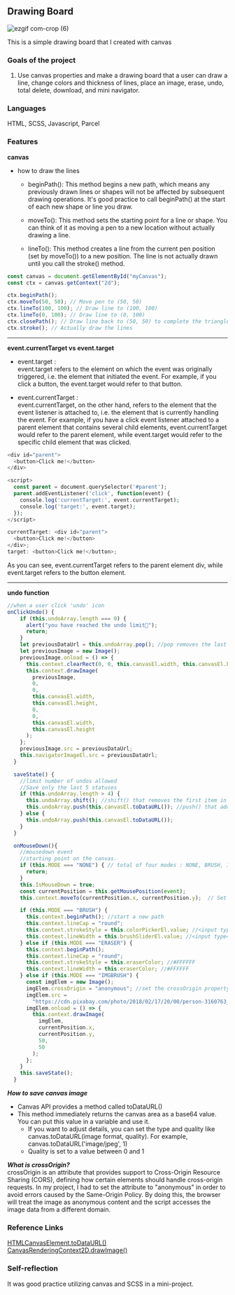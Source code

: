 ## Drawing Board

![ezgif com-crop (6)](https://user-images.githubusercontent.com/94214512/220246922-49560e29-2a01-48bd-9eac-64d6981e5a55.gif)

This is a simple drawing board that I created with canvas

### Goals of the project

1. Use canvas properties and make a drawing board that a user can draw a line, change colors and thickness of lines, place an image, erase, undo, total delete, download, and mini navigator.

### Languages

HTML, SCSS, Javascript, Parcel

### Features

**canvas**

- how to draw the lines

  - beginPath(): This method begins a new path, which means any previously drawn lines or shapes will not be affected by subsequent drawing operations. It's good practice to call beginPath() at the start of each new shape or line you draw.

  - moveTo(): This method sets the starting point for a line or shape. You can think of it as moving a pen to a new location without actually drawing a line.

  - lineTo(): This method creates a line from the current pen position (set by moveTo()) to a new position. The line is not actually drawn until you call the stroke() method.

```js
const canvas = document.getElementById("myCanvas");
const ctx = canvas.getContext("2d");

ctx.beginPath();
ctx.moveTo(50, 50); // Move pen to (50, 50)
ctx.lineTo(100, 100); // Draw line to (100, 100)
ctx.lineTo(0, 100); // Draw line to (0, 100)
ctx.closePath(); // Draw line back to (50, 50) to complete the triangle
ctx.stroke(); // Actually draw the lines
```

---

**event.currentTarget vs event.target** <br>

- event.target : <br>
  event.target refers to the element on which the event was originally triggered, i.e. the element that initiated the event. For example, if you click a button, the event.target would refer to that button.

- event.currentTarget : <br>
  event.currentTarget, on the other hand, refers to the element that the event listener is attached to, i.e. the element that is currently handling the event. For example, if you have a click event listener attached to a parent element that contains several child elements, event.currentTarget would refer to the parent element, while event.target would refer to the specific child element that was clicked.

```php
<div id="parent">
  <button>Click me!</button>
</div>

<script>
  const parent = document.querySelector('#parent');
  parent.addEventListener('click', function(event) {
    console.log('currentTarget:', event.currentTarget);
    console.log('target:', event.target);
  });
</script>
```

```js
currentTarget: <div id="parent">
  <button>Click me!</button>
</div>;
target: <button>Click me!</button>;
```

As you can see, event.currentTarget refers to the parent element div, while event.target refers to the button element.

---

**undo function** <br>

```js
//when a user click 'undo' icon
onClickUndo() {
    if (this.undoArray.length === 0) {
      alert("you have reached the undo limit💩");
      return;
    }
    let previousDataUrl = this.undoArray.pop(); //pop removes the last element from an array and returns that element.
    let previousImage = new Image();
    previousImage.onload = () => {
      this.context.clearRect(0, 0, this.canvasEl.width, this.canvasEl.height); //clear the canvas and redraw
      this.context.drawImage(
        previousImage,
        0,
        0,
        this.canvasEl.width,
        this.canvasEl.height,
        0,
        0,
        this.canvasEl.width,
        this.canvasEl.height
      );
    };
    previousImage.src = previousDataUrl;
    this.navigatorImageEl.src = previousDataUrl;
  }

  saveState() {
    //limit number of undos allowed
    //Save only the last 5 statuses
    if (this.undoArray.length > 4) {
      this.undoArray.shift(); //shift() that removes the first item in the array.
      this.undoArray.push(this.canvasEl.toDataURL()); //push() that adds one or more elements to the end of an array
    } else {
      this.undoArray.push(this.canvasEl.toDataURL());
    }
  }

  onMouseDown(){
    //mousedown event
    //starting point on the canvas.
    if (this.MODE === "NONE") { // total of four modes : NONE, BRUSH, IMGBRUSH, ERASER
      return;
    }
    this.IsMouseDown = true;
    const currentPosition = this.getMousePosition(event);
    this.context.moveTo(currentPosition.x, currentPosition.y);  // Set the starting point for a new path

    if (this.MODE === "BRUSH") {
      this.context.beginPath(); //start a new path
      this.context.lineCap = "round";
      this.context.strokeStyle = this.colorPickerEl.value; //<input type="color">
      this.context.lineWidth = this.brushSliderEl.value; //<input type="range">
    } else if (this.MODE === "ERASER") {
      this.context.beginPath();
      this.context.lineCap = "round";
      this.context.strokeStyle = this.eraserColor; //#FFFFFF
      this.context.lineWidth = this.eraserColor; //#FFFFFF
    } else if (this.MODE === "IMGBRUSH") {
      const imgElem = new Image();
      imgElem.crossOrigin = "anonymous"; //set the crossOrigin property to "anonymous" before loading the image.
      imgElem.src =
        "https://cdn.pixabay.com/photo/2018/02/17/20/00/person-3160763_1280.png";
      imgElem.onload = () => {
        this.context.drawImage(
          imgElem,
          currentPosition.x,
          currentPosition.y,
          50,
          50
        );
      };
    }
    this.saveState();
  }
```

**_How to save canvas image_**

- Canvas API provides a method called toDataURL()
- This method immediately returns the canvas area as a base64 value. You can put this value in a variable and use it.
  - If you want to adjust details, you can set the type and quality like canvas.toDataURL(image format, quality). For example, canvas.toDataURL('image/jpeg', 1)
  - Quality is set to a value between 0 and 1

**_What is crossOrigin?_** <br>
crossOrigin is an attribute that provides support to Cross-Origin Resource Sharing (CORS), defining how certain elements should handle cross-origin requests. In my project, I had to set the attribute to "anonymous" in order to avoid errors caused by the Same-Origin Policy. By doing this, the browser will treat the image as anonymous content and the script accesses the image data from a different domain.

### Reference Links

[HTMLCanvasElement.toDataURL()](https://developer.mozilla.org/en-US/docs/Web/API/HTMLCanvasElement/toDataURL)
[CanvasRenderingContext2D.drawImage()](https://developer.mozilla.org/en-US/docs/Web/API/CanvasRenderingContext2D/drawImage)

### Self-reflection

It was good practice utilizing canvas and SCSS in a mini-project.
